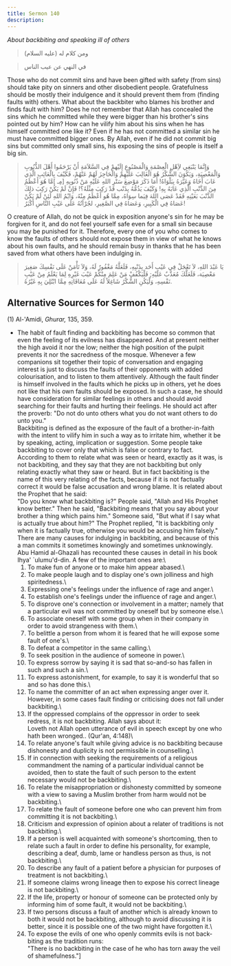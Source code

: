 ```yaml
---
title: Sermon 140
description: 
---
```


*About backbiting and speaking ill of others*

> ومن كلام له (عليه السلام)

> في النهي عن عيب الناس

Those who do not commit sins and have been gifted with safety (from
sins) should take pity on sinners and other disobedient people.
Gratefulness should be mostly their indulgence and it should prevent
them from (finding faults with) others. What about the backbiter who
blames his brother and finds fault with him? Does he not remember that
Allah has concealed the sins which he committed while they were bigger
than his brother\'s sins pointed out by him? How can he vilify him about
his sins when he has himself committed one like it? Even if he has not
committed a similar sin he must have committed bigger ones. By Allah,
even if he did not commit big sins but committed only small sins, his
exposing the sins of people is itself a big sin.

> وَإِنَّمَا يَنْبَغِي لاَِهْلِ الْعِصْمَةِ وَالْمَصْنُوعِ إِلَيْهمْ فِي السَّلاَمَةِ أَنْ يَرْحَمُوا أَهْلَ الذُّنُوبِ
> وَالْمَعْصِيَةِ، وَيَكُوَنَ الشُّكْرُ هُوَ الْغَالِبَ عَلَيْهِمْ وَالْحَاجِزَ لَهُمْ عَنْهُمْ، فَكَيْفَ بِالْعَائِبِ
> الَّذِي عَابَ أَخَاهُ وَعَيَّرَهُ بِبَلْوَاهُ! أَمَا ذَكَرَ مَوْضِعَ سَتْرِ اللهِ عَلَيْهِ مَنْ ذُنُوبِهِ \[مِـ
> \]مَّا هُوَ أَعْظَمُ مِنَ الذَّنْبِ الَّذِي عَابَهُ بِهِ! وَكَيْفَ يَذُمُّهُ بِذَنْب قَدْ رَكِبَ مِثْلَهُ؟! فَإِنْ
> لَمْ يَكُنْ رَكِبَ ذلِكَ الذَّنْبَ بَعَيْنِهِ فَقَدْ عَصَى اللهَ فِيَما سِوَاهُ، مِمَّا هُو أَعْظَمُ مِنْهُ،
> وَايْمُ اللهِ لَئِنْ لَمْ يَكُنْ عَصَاهُ فِي الْكَبِيرِ، وَعَصَاهُ فِي الصَّغِيرِ، لجُرْأتُهُ عَلَى عَيْبِ
> النَّاسِ أَكْبَرُ!

O creature of Allah, do not be quick in exposition anyone\'s sin for he
may be forgiven for it, and do not feel yourself safe even for a small
sin because you may be punished for it. Therefore, every one of you who
comes to know the faults of others should not expose them in view of
what he knows about his own faults, and he should remain busy in thanks
that he has been saved from what others have been indulging in.

> يَا عَبْدَ اللهِ، لاَ تَعْجَلْ فِي عَيْبِ أَحَد بِذَنْبِهِ، فَلَعَلَّهُ مَغْفُورٌ لَهُ، وَلاَ تَأْمَنْ عَلَى
> نَفْسِكَ صَغِيرَ مَعْصِيَة، فَلَعَلَّكَ مُعَذَّبٌ عَلَيْهِ; فَلْيَكْفُفْ مَنْ عَلِمَ مِنْكُمْ عَيْبَ غَيْرِهِ لِمَا يَعْلَمُ
> مِنْ عَيْبِ نَفْسِهِ، وَلْيَكُنِ الشُّكْرُ شَاغِلاً لَهُ عَلَى مُعَافَاتِهِ مِمَّا ابْتُلِيَ بِهِ غَيْرُهُ.

## Alternative Sources for Sermon 140

\(1\) Al-\'Amidi, *Ghurar,* 135, 359.

-  The habit of
    fault finding and backbiting has become so common that even the
    feeling of its evilness has disappeared. And at present neither the
    high avoid it nor the low; neither the high position of the pulpit
    prevents it nor the sacredness of the mosque. Whenever a few
    companions sit together their topic of conversation and engaging
    interest is just to discuss the faults of their opponents with added
    colourisation, and to listen to them attentively. Although the fault
    finder is himself involved in the faults which he picks up in
    others, yet he does not like that his own faults should be exposed.
    In such a case, he should have consideration for similar feelings in
    others and should avoid searching for their faults and hurting their
    feelings. He should act after the proverb: \"Do not do unto others
    what you do not want others to do unto you.\"\
    Backbiting is defined as the exposure of the fault of a
    brother-in-faith with the intent to vilify him in such a way as to
    irritate him, whether it be by speaking, acting, implication or
    suggestion. Some people take backbiting to cover only that which is
    false or contrary to fact. According to them to relate what was seen
    or heard, exactly as it was, is not backbiting, and they say that
    they are not backbiting but only relating exactly what they saw or
    heard. But in fact backbiting is the name of this very relating of
    the facts, because if it is not factually correct it would be false
    accusation and wrong blame. It is related about the Prophet that he
    said:\
    \"Do you know what backbiting is?\" People said, \"Allah and His
    Prophet know better.\" Then he said, \"Backbiting means that you say
    about your brother a thing which pains him.\" Someone said, \"But
    what if I say what is actually true about him?\" The Prophet
    replied, \"It is backbiting only when it is factually true,
    otherwise you would be accusing him falsely.\"\
    There are many causes for indulging in backbiting, and because of
    this a man commits it sometimes knowingly and sometimes unknowingly.
    Abu Hamid al-Ghazali has recounted these causes in detail in his
    book Ihya\' \`ulumu\'d-din. A few of the important ones are:\
    1) To make fun of anyone or to make him appear abased.\
    2) To make people laugh and to display one\'s own jolliness and high
    spiritedness.\
    3) Expressing one\'s feelings under the influence of rage and
    anger.\
    4) To establish one\'s feelings under the influence of rage and
    anger.\
    5) To disprove one\'s connection or involvement in a matter; namely
    that a particular evil was not committed by oneself but by someone
    else.\
    6) To associate oneself with some group when in their company in
    order to avoid strangeness with them.\
    7) To belittle a person from whom it is feared that he will expose
    some fault of one\'s.\
    8) To defeat a competitor in the same calling.\
    9) To seek position in the audience of someone in power.\
    10) To express sorrow by saying it is sad that so-and-so has fallen
    in such and such a sin.\
    11) To express astonishment, for example, to say it is wonderful
    that so and so has done this.\
    12) To name the committer of an act when expressing anger over it.\
    However, in some cases fault finding or criticising does not fall
    under backbiting.\
    1) If the oppressed complains of the oppressor in order to seek
    redress, it is not backbiting. Allah says about it:\
    Loveth not Allah open utterance of evil in speech except by one who
    hath been wronged.. (Qur\'an, 4:148)\
    2) To relate anyone\'s fault while giving advice is no backbiting
    because dishonesty and duplicity is not permissible in counselling.\
    3) If in connection with seeking the requirements of a religious
    commandment the naming of a particular individual cannot be avoided,
    then to state the fault of such person to the extent necessary would
    not be backbiting.\
    4) To relate the misappropriation or dishonesty committed by someone
    with a view to saving a Muslim brother from harm would not be
    backbiting.\
    5) To relate the fault of someone before one who can prevent him
    from committing it is not backbiting.\
    6) Criticism and expression of opinion about a relater of traditions
    is not backbiting.\
    7) If a person is well acquainted with someone\'s shortcoming, then
    to relate such a fault in order to define his personality, for
    example, describing a deaf, dumb, lame or handless person as thus,
    is not backbiting.\
    8) To describe any fault of a patient before a physician for
    purposes of treatment is not backbiting.\
    9) If someone claims wrong lineage then to expose his correct
    lineage is not backbiting.\
    10) If the life, property or honour of someone can be protected only
    by informing him of some fault, it would not be backbiting.\
    11) If two persons discuss a fault of another which is already known
    to both it would not be backbiting, although to avoid discussing it
    is better, since it is possible one of the two might have forgotten
    it.\
    12) To expose the evils of one who openly commits evils is not
    back-biting as the tradition runs:\
    \"There is no backbiting in the case of he who has torn away the
    veil of shamefulness.\"]